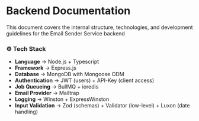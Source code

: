 # Backend Documentation

This document covers the internal structure, technologies, and development guidelines for the Email Sender Service backend

### ⚙️ Tech Stack

- **Language** → Node.js + Typescript
- **Framework** → Express.js
- **Database** → MongoDB with Mongoose ODM
- **Authentication** → JWT (users) + API-Key (client access)
- **Job Queueing** → BullMQ + ioredis
- **Email Provider** → Mailtrap
- **Logging** → Winston + ExpressWinston
- **Input Validation** → Zod (schemas) + Validator (low-level) + Luxon (date handling)

